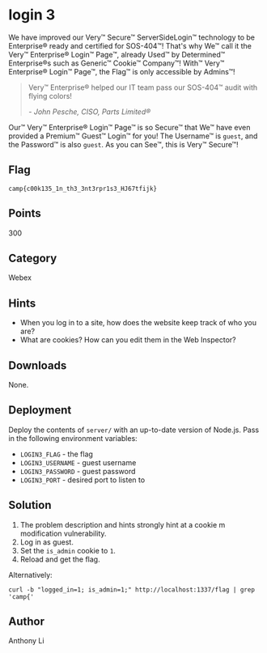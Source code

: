 # login 3
We have improved our Very™ Secure™ ServerSideLogin™ technology to be Enterprise® ready and certified for SOS-404™! That's why We™ call it the Very™ Enterprise® Login™ Page™, already Used™ by Determined™ Enterprise®s such as Generic™ Cookie™ Company™! With™ Very™ Enterprise® Login™ Page™, the Flag™ is only accessible by Admins™!

> Very™ Enterprise® helped our IT team pass our SOS-404™ audit with flying colors!
> 
> *- John Pesche, CISO, Parts Limited®*

Our™ Very™ Enterprise® Login™ Page™ is so Secure™ that We™ have even provided a Premium™ Guest™ Login™ for you! The Username™ is `guest`, and the Password™ is also `guest`. As you can See™, this is Very™ Secure™!

## Flag
```
camp{c00k135_1n_th3_3nt3rpr1s3_HJ67tfijk}
```

## Points
300

## Category
Webex

## Hints
* When you log in to a site, how does the website keep track of who you are?
* What are cookies? How can you edit them in the Web Inspector?

## Downloads
None.

## Deployment
Deploy the contents of `server/` with an up-to-date version of Node.js. Pass in the following environment variables:
* `LOGIN3_FLAG` - the flag
* `LOGIN3_USERNAME` - guest username
* `LOGIN3_PASSWORD` - guest password
* `LOGIN3_PORT` - desired port to listen to

## Solution
1. The problem description and hints strongly hint at a cookie m modification vulnerability.
2. Log in as guest.
3. Set the `is_admin` cookie to `1`.
4. Reload and get the flag.

Alternatively:
```
curl -b "logged_in=1; is_admin=1;" http://localhost:1337/flag | grep 'camp{'
```

## Author
Anthony Li
